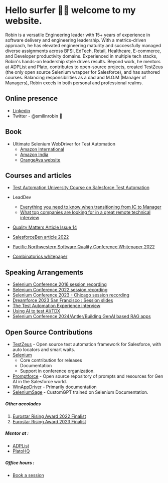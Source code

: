 # Hello surfer 🏄‍♂️ welcome to my website.

Robin is a versatile Engineering leader with 15+ years of experience in software delivery and engineering leadership. With a metrics-driven approach, he has elevated engineering maturity and successfully managed diverse assignments across BFSI, EdTech, Retail, Healthcare, E-commerce, and Developer productivity domains. Experienced in multiple tech stacks, Robin's hands-on leadership style drives results. Beyond work, he mentors at ADPList and Plato, contributes to open-source projects, created TestZeus (the only open source Selenium wrapper for Salesforce), and has authored courses. Balancing responsibilities as a dad and M.O.M (Manager of Managers), Robin excels in both personal and professional realms.

## Online presence

*   [Linkedin](https://www.linkedin.com/in/polymorphicrobin/)
*   Twitter - @smilinrobin 🐤

## Book
- Ultimate Selenium WebDriver for Test Automation
  - [Amazon International](https://www.amazon.com/Ultimate-Selenium-WebDriver-Test-Automation/dp/8196994761/ref=sr_1_1?crid=18YCTD86X7ZG0&dib=eyJ2IjoiMSJ9.uvbNkNNWlWaTqfLnsE6gGg.BxcuzjRHHQivsJDBXIK8znajbKHv6_YXJhGOjPFKlIA&dib_tag=se&keywords=9788196994761&qid=1709706424&sprefix=9788)
  - [Amazon India](https://www.amazon.in/Ultimate-Selenium-WebDriver-Automation-Commerce/dp/8196994761/ref=sr_1_1?crid=40TEU5VDYARX&dib=eyJ2IjoiMSJ9.uvbNkNNWlWaTqfLnsE6gGg.JzC9QxJTllqgFkBBR-0s9IuOqhfRV10l6E924aiDIA8&dib_tag=se&keywords=9788196994761&qid=1709706460&sprefix=97)
  - [OrangeAva website](https://orangeava.com/products/ultimate-selenium-webdriver-for-test-automation)


## Courses and articles
*   [Test Automation University Course on Salesforce Test Automation](https://testautomationu.applitools.com/salesforce-testzeus-tutorial/index.html)
- LeadDev
  - [Everything you need to know when transitioning from IC to Manager](https://leaddev.com/skills-new-managers/everything-you-need-know-when-transitioning-ic-manager)
  - [What top companies are looking for in a great remote technical interview](https://leaddev.com/career-paths-progression-promotion/what-top-companies-are-looking-great-remote-technical-interview)
 
- [Quality Matters Article Issue 14](lehttps://quality-matters.org/index.php?page=qm-issues-archive&issue=14)
- [SalesforceBen article 2022](https://www.salesforceben.com/open-source-code-based-framework-to-automate-salesforce-testing/)
- [Pacific Northwestern Software Quality Conference Whitepaper 2022](https://www.pnsqc.org/docs/PROP54456887-TestZeus_Gupta_DraftV2.pdf)
- [Combinatorics whitepaper](https://drive.google.com/file/d/0B-HF8YW1i4CWX3h1dzFDNUlXN2c/view?resourcekey=0-LfOcba6W8CSlEbGPAm-uEw)


## Speaking Arrangements
*   [Selenium Conference 2016 session recording](https://youtu.be/HSABgUKpu2E)
*   [Selenium Conference 2022 session recording](https://youtu.be/KLN4bHND0nM)
*   [Selenium Conference 2023 - Chicago session recording](https://www.youtube.com/watch?v=i3X2puLqOFk)
*   [Dreamforce 2023 San Francisco : Session slides](https://docs.google.com/presentation/d/1gAUKmJNMgIoRrkqI49YtFpMCCWYYNXac/edit?usp=sharing&ouid=100900313795520151590&rtpof=true&sd=true)
*   [The Test Automation Experience interview](https://www.youtube.com/watch?v=vhz_19k1Rio)
*   [Using AI to test AI/TDX](https://docs.google.com/presentation/d/1-MnMnip58Fiw7L37tiiq-S4_ZvytlEhqMrfISD7bpks/edit?usp=sharing)
*   [Selenium Conference 2024/Antler/Building GenAI based RAG apps](https://docs.google.com/presentation/d/10M2PYHv_RbzJ-2f3xRTC7lhpn9GAXEEEv34Zgj8k5vk/edit?usp=sharing)

## Open Source Contributions
- [TestZeus](http://www.testzeus.com) - Open source test automation framework for Salesforce, with auto locators and smart waits.
- [Selenium](https://www.selenium.dev/blog/2023/selenium-4-10-0-released/)
  - Core contribution for releases
  - Documentation
  - Support in conference organization.
- [Promptforce](http://www.promptforce.in) - Open source repository of prompts and resources for Gen AI in the Salesforce world. 
- [WinAppDriver](https://github.com/microsoft/WinAppDriver) - Primarily documentation
- [SeleniumSage](http://seleniumsage.com/) - CustomGPT trained on Selenium Documentation.

##### Other accolades

1.  [Eurostar Rising Award 2022 Finalist](https://huddle.eurostarsoftwaretesting.com/rising-star-finalists-2022/)
2.  [Eurostar Rising Award 2023 Finalist](https://huddle.eurostarsoftwaretesting.com/rising-star-finalists-2023/)

##### Mentor at :
*   [ADPList](https://adplist.org/mentors/robin-gupta)
*   [PlatoHQ](https://www.platohq.com/@robin-gupta-992021999)

##### Office hours :
*   [Book a session](https://officehours.com/robin-gupta)
